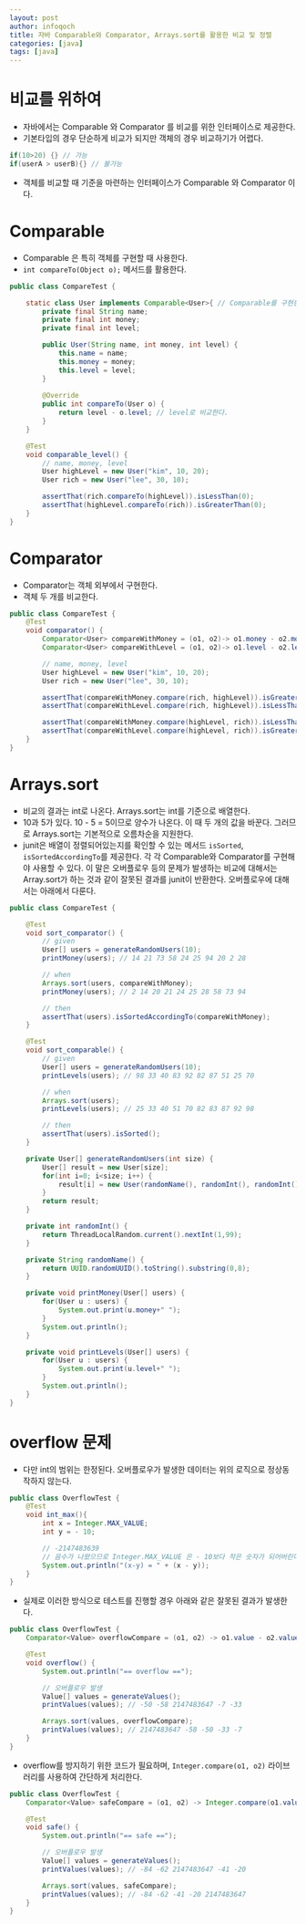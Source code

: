```yaml
---
layout: post
author: infoqoch
title: 자바 Comparable와 Comparator, Arrays.sort를 활용한 비교 및 정렬
categories: [java]
tags: [java]
---
```


# 비교를 위하여
- 자바에서는 Comparable 와 Comparator 를 비교를 위한 인터페이스로 제공한다.
- 기본타입의 경우 단순하게 비교가 되지만 객체의 경우 비교하기가 어렵다.

```java
if(10>20) {} // 가능
if(userA > userB){} // 불가능
```

- 객체를 비교할 때 기준을 마련하는 인터페이스가 Comparable 와 Comparator 이다.

# Comparable
- Comparable 은 특히 객체를 구현할 때 사용한다. 
- `int compareTo(Object o);` 메서드를 활용한다.

```java
public class CompareTest {

    static class User implements Comparable<User>{ // Comparable를 구현한다.
        private final String name;
        private final int money;
        private final int level;

        public User(String name, int money, int level) {
            this.name = name;
            this.money = money;
            this.level = level;
        }
        
        @Override
        public int compareTo(User o) {
            return level - o.level; // level로 비교한다.
        }
    }

    @Test
    void comparable_level() {
        // name, money, level
        User highLevel = new User("kim", 10, 20);
        User rich = new User("lee", 30, 10);

        assertThat(rich.compareTo(highLevel)).isLessThan(0);
        assertThat(highLevel.compareTo(rich)).isGreaterThan(0);
    }
}
```

# Comparator
- Comparator는 객체 외부에서 구현한다. 
- 객체 두 개를 비교한다. 

```java
public class CompareTest {
    @Test
    void comparator() {
        Comparator<User> compareWithMoney = (o1, o2)-> o1.money - o2.money;
        Comparator<User> compareWithLevel = (o1, o2)-> o1.level - o2.level;

        // name, money, level
        User highLevel = new User("kim", 10, 20);
        User rich = new User("lee", 30, 10);

        assertThat(compareWithMoney.compare(rich, highLevel)).isGreaterThan(0);
        assertThat(compareWithLevel.compare(rich, highLevel)).isLessThan(0);

        assertThat(compareWithMoney.compare(highLevel, rich)).isLessThan(0);
        assertThat(compareWithLevel.compare(highLevel, rich)).isGreaterThan(0);
    }
}
```

# Arrays.sort
- 비교의 결과는 int로 나온다. Arrays.sort는 int를 기준으로 배열한다.
- 10과 5가 있다. 10 - 5 = 5이므로 양수가 나온다. 이 때 두 개의 값을 바꾼다. 그러므로 Arrays.sort는 기본적으로 오름차순을 지원한다. 
- junit은 배열이 정렬되어있는지를 확인할 수 있는 메서드 `isSorted`, `isSortedAccordingTo`를 제공한다. 각 각 Comparable와 Comparator를 구현해야 사용할 수 있다. 이 말은 오버플로우 등의 문제가 발생하는 비교에 대해서는 Array.sort가 하는 것과 같이 잘못된 결과를 junit이 반환한다. 오버플로우에 대해서는 아래에서 다룬다. 

```java
public class CompareTest {

    @Test
    void sort_comparator() {
        // given
        User[] users = generateRandomUsers(10);
        printMoney(users); // 14 21 73 58 24 25 94 20 2 28

        // when
        Arrays.sort(users, compareWithMoney);
        printMoney(users); // 2 14 20 21 24 25 28 58 73 94

        // then
        assertThat(users).isSortedAccordingTo(compareWithMoney);
    }

    @Test
    void sort_comparable() {
        // given
        User[] users = generateRandomUsers(10);
        printLevels(users); // 98 33 40 83 92 82 87 51 25 70

        // when
        Arrays.sort(users);
        printLevels(users); // 25 33 40 51 70 82 83 87 92 98

        // then
        assertThat(users).isSorted();
    }

    private User[] generateRandomUsers(int size) {
        User[] result = new User[size];
        for(int i=0; i<size; i++) {
            result[i] = new User(randomName(), randomInt(), randomInt());
        }
        return result;
    }

    private int randomInt() {
        return ThreadLocalRandom.current().nextInt(1,99);
    }

    private String randomName() {
        return UUID.randomUUID().toString().substring(0,8);
    }

    private void printMoney(User[] users) {
        for(User u : users) {
            System.out.print(u.money+" ");
        }
        System.out.println();
    }

    private void printLevels(User[] users) {
        for(User u : users) {
            System.out.print(u.level+" ");
        }
        System.out.println();
    }
}
```

# overflow 문제
- 다만 int의 범위는 한정된다. 오버플로우가 발생한 데이터는 위의 로직으로 정상동작하지 않는다.

```java
public class OverflowTest {
    @Test
    void int_max(){
        int x = Integer.MAX_VALUE;
        int y = - 10;

        // -2147483639
        // 음수가 나왔으므로 Integer.MAX_VALUE 은 - 10보다 작은 숫자가 되어버린다.
        System.out.println("(x-y) = " + (x - y));
    }
}
```

- 실제로 이러한 방식으로 테스트를 진행할 경우 아래와 같은 잘못된 결과가 발생한다.

```java
public class OverflowTest {
    Comparator<Value> overflowCompare = (o1, o2) -> o1.value - o2.value;

    @Test
    void overflow() {
        System.out.println("== overflow ==");

        // 오버플로우 발생
        Value[] values = generateValues();
        printValues(values); // -50 -58 2147483647 -7 -33

        Arrays.sort(values, overflowCompare);
        printValues(values); // 2147483647 -58 -50 -33 -7
    }
}
```

- overflow를 방지하기 위한 코드가 필요하며, `Integer.compare(o1, o2)` 라이브러리를 사용하여 간단하게 처리한다.

```java
public class OverflowTest {
    Comparator<Value> safeCompare = (o1, o2) -> Integer.compare(o1.value, o2.value);

    @Test
    void safe() {
        System.out.println("== safe ==");

        // 오버플로우 발생
        Value[] values = generateValues();
        printValues(values); // -84 -62 2147483647 -41 -20

        Arrays.sort(values, safeCompare);
        printValues(values); // -84 -62 -41 -20 2147483647 
    }
}
```
